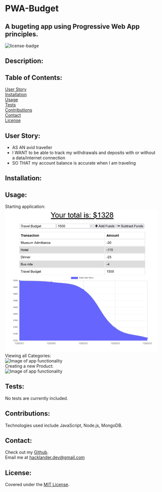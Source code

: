 # PWA-Budget
## A bugeting app using Progressive Web App principles.

![license-badge](https://shields.io/github/license/MonsAltus/PWA-Budget)

## Description:


## Table of Contents:
[User Story](#User-Story)<br>
[Installation](#Installation)<br>
[Usage](#Usage)<br>
[Tests](#Tests)<br>
[Contributions](#Contributions)<br>
[Contact](#Contact)<br>
[License](#License)<br>

## User Story:
- AS AN avid traveller
- I WANT to be able to track my withdrawals and deposits with or without a data/internet connection
- SO THAT my account balance is accurate when I am traveling

## Installation:

## Usage:
Starting application:<br>
![Image of app functionality](./assets/preview1.png)<br>
Viewing all Categories:<br>
![Image of app functionality](./assets/preview2.png)<br>
Creating a new Product:<br>
![Image of app functionality](./assets/preview3.png)<br>

## Tests:
No tests are currently included.

## Contributions:
Technologies used include JavaScript, Node.js, MongoDB.

## Contact:
Check out my [Github](https://github.com/MonsAltus).<br>
Email me at <hacklander.dev@gmail.com>

## License:
Covered under the [MIT License](https://github.com/MonsAltus//PWA-Budget/blob/main/LICENSE).
